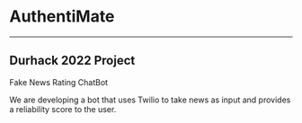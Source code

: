 # AuthentiMate
---
## Durhack 2022 Project

Fake News Rating ChatBot



We are developing a bot that uses Twilio to take news as input and provides a reliability score to the user. 
